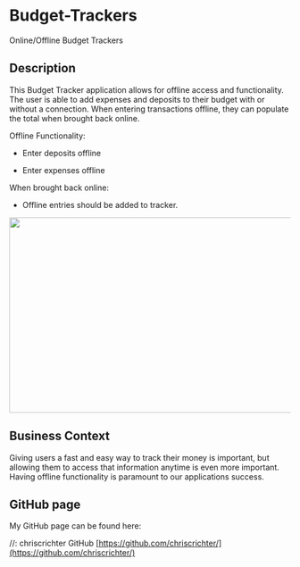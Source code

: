 # Budget-Trackers
Online/Offline Budget Trackers

## Description

This Budget Tracker application allows for offline access and functionality. The user is able to add expenses and deposits to their budget with or without a connection. When entering transactions offline, they can populate the total when brought back online.

Offline Functionality:

  * Enter deposits offline

  * Enter expenses offline

When brought back online:

  * Offline entries should be added to tracker.
  
  <img src="assets/addexercise.png" width="600" height="350">

## Business Context

Giving users a fast and easy way to track their money is important, but allowing them to access that information anytime is even more important. Having offline functionality is paramount to our applications success.

## GitHub page

My GitHub page can be found here:

//: chriscrichter GitHub [https://github.com/chriscrichter/](https://github.com/chriscrichter/)
